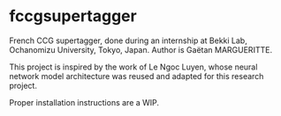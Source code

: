 # fccgsupertagger
French CCG supertagger, done during an internship at Bekki Lab, Ochanomizu University, Tokyo, Japan.
Author is Gaëtan MARGUERITTE.

This project is inspired by the work of Le Ngoc Luyen, whose neural network model architecture was reused and adapted for this research project.

Proper installation instructions are a WIP.
